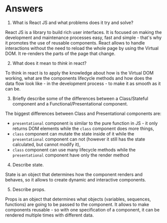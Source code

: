# Answers

1.  What is React JS and what problems does it try and solve?

React JS is a library to build rich user interfaces. It is focused on making the development and maintenance processes easy, fast and simple - that's why it promotes the use of reusable components. React allows to handle interactions without the need to reload the whole page by using the Virtual DOM. It re-renders the parts of the page that change.

2.  What does it mean to _think_ in react?

To think in react is to apply the knowledge about how is the Virtual DOM working, what are the components lifecycle methods and how does the data flow look like - in the development process - to make it as smooth as it can be.

3.  Briefly describe some of the differences between a Class/Stateful component and a Functional/Presentational component.

The biggest differences between Class and Presentational components are:
- `presentational` component is similar to the pure function in JS - it only returns DOM elements while the `class` component does more things,
- `class` component can mutate the state inside of it while the `presentational` component can not (however it still has the state calculated, but cannot modify it),
- `class` component can use many lifecycle methods while the `presentational` component have only the render method

4.  Describe state.

State is an object that determines how the component renders and behaves, so it allows to create dynamic and interactive components.

5.  Describe props.

Props is an object that determines what objects (variables, sequences, functions) are going to be passed to the component. It allows to make components reusable - so with one specification of a component, it can be rendered multiple times with different data.